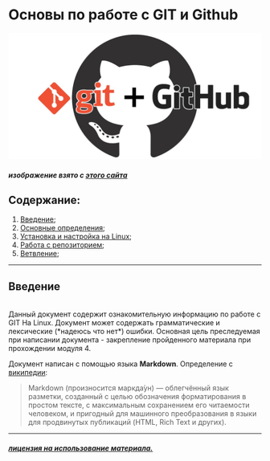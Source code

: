 # Основы по работе с GIT и Github

![](./external-content.jpeg)

##### _изображение взято с [этого сайта](https://codeburst.io/git-version-control-system-github-54f4c2755372)_

## Содержание:

1. [Введение](#Введение);
2. [Основные определения](./basics.md);
3. [Установка и настройка на Linux](./Install_Linux.md);
4. [Работа с репозиторием](./Repos.md);
5. [Ветвление](./Branches.md);

****

## <a name="a"></a>Введение
<br>
Данный документ содержит ознакомительную информацию по работе с GIT На Linux. Документ может содержать грамматические и лексические (*надеюсь что нет*) ошибки. Основная цель преследуемая при написании документа - закрепление пройденного материала при прохождении модуля 4.

Документ написан с помощью языка <strong>Markdown</strong>. Определение с [википедии](https://ru.wikipedia.org/wiki/Markdown): 
> Markdown (произносится маркда́ун) — облегчённый язык разметки, созданный с целью обозначения форматирования в простом тексте, с максимальным сохранением его читаемости человеком, и пригодный для машинного преобразования в языки для продвинутых публикаций (HTML, Rich Text и других).

****


##### [_лицензия на использование материала._](./license.md)
